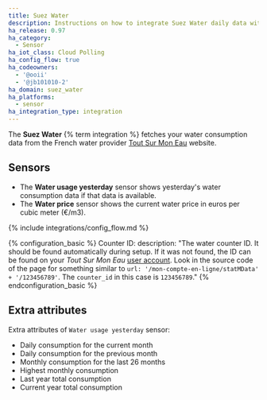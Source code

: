 ```yaml
---
title: Suez Water
description: Instructions on how to integrate Suez Water daily data within Home Assistant.
ha_release: 0.97
ha_category:
  - Sensor
ha_iot_class: Cloud Polling
ha_config_flow: true
ha_codeowners:
  - '@ooii'
  - '@jb101010-2'
ha_domain: suez_water
ha_platforms:
  - sensor
ha_integration_type: integration
---
```


The **Suez Water** {% term integration %} fetches your water consumption data from the French water provider [Tout Sur Mon Eau](https://www.toutsurmoneau.fr) website.

## Sensors

- The **Water usage yesterday** sensor shows yesterday's water consumption data if that data is available.
- The **Water price** sensor shows the current water price in euros per cubic meter (€/m3).

{% include integrations/config_flow.md %}

{% configuration_basic %}
Counter ID:
  description: "The water counter ID. It should be found automatically during setup. If it was not found, the ID can be found on your _Tout Sur Mon Eau_ [user account](https://www.toutsurmoneau.fr/mon-compte-en-ligne/historique-de-consommation-tr). Look in the source code of the page for something similar to `url: '/mon-compte-en-ligne/statMData' + '/123456789'`. The `counter_id` in this case is `123456789`."
{% endconfiguration_basic %}

## Extra attributes

Extra attributes of `Water usage yesterday` sensor:

- Daily consumption for the current month
- Daily consumption for the previous month
- Monthly consumption for the last 26 months
- Highest monthly consumption
- Last year total consumption
- Current year total consumption
